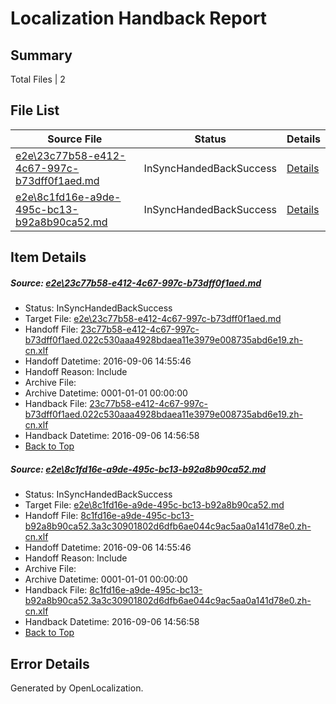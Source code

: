 # <a name='report-top'></a> Localization Handback Report

## Summary
 Total Files | 2

## File List
 Source File | Status | Details 
 ----------- | ------ | ------- 
 [e2e\23c77b58-e412-4c67-997c-b73dff0f1aed.md](https://github.com/OpenLocalizationTestOrg/ol-test0/blob/0d8050f7f22ed63dd2cf11695a9b9a5ecf89a2f7/e2e/23c77b58-e412-4c67-997c-b73dff0f1aed.md) | InSyncHandedBackSuccess | [Details](#a9e69528843e15f5a42d0af51fda819e596981241)
 [e2e\8c1fd16e-a9de-495c-bc13-b92a8b90ca52.md](https://github.com/OpenLocalizationTestOrg/ol-test0/blob/0d8050f7f22ed63dd2cf11695a9b9a5ecf89a2f7/e2e/8c1fd16e-a9de-495c-bc13-b92a8b90ca52.md) | InSyncHandedBackSuccess | [Details](#2fc3e598e1e7f333472da1b87a99b1b3628ed9eb2)

## Item Details
##### <a name='a9e69528843e15f5a42d0af51fda819e596981241'></a> Source: [e2e\23c77b58-e412-4c67-997c-b73dff0f1aed.md](https://github.com/OpenLocalizationTestOrg/ol-test0/blob/0d8050f7f22ed63dd2cf11695a9b9a5ecf89a2f7/e2e/23c77b58-e412-4c67-997c-b73dff0f1aed.md)
* Status: InSyncHandedBackSuccess
* Target File: [e2e\23c77b58-e412-4c67-997c-b73dff0f1aed.md](https://github.com/OpenLocalizationTestOrg/ol-test0-zhcn/blob/9362ebe711802fb2bea3a77dcd0e6860e7ce9961/e2e/23c77b58-e412-4c67-997c-b73dff0f1aed.md)
* Handoff File: [23c77b58-e412-4c67-997c-b73dff0f1aed.022c530aaa4928bdaea11e3979e008735abd6e19.zh-cn.xlf](https://github.com/OpenLocalizationTestOrg/ol-test0-handoff/blob/2ddf937c7faff725217c578c18fa0f467ffa0623/ol-handoff/OpenLocalizationTestOrg/ol-test0-zhcn/ci/high/23c77b58-e412-4c67-997c-b73dff0f1aed.022c530aaa4928bdaea11e3979e008735abd6e19.zh-cn.xlf)
* Handoff Datetime: 2016-09-06 14:55:46
* Handoff Reason: Include
* Archive File: 
* Archive Datetime: 0001-01-01 00:00:00
* Handback File: [23c77b58-e412-4c67-997c-b73dff0f1aed.022c530aaa4928bdaea11e3979e008735abd6e19.zh-cn.xlf](https://github.com/OpenLocalizationTestOrg/ol-test0-handback/blob/9f47283eebca70dcb078d4915fd3e43cb485c2e0/ol-handback/OpenLocalizationTestOrg/ol-test0-zhcn/ci/high/23c77b58-e412-4c67-997c-b73dff0f1aed.022c530aaa4928bdaea11e3979e008735abd6e19.zh-cn.xlf)
* Handback Datetime: 2016-09-06 14:56:58
* [Back to Top](#report-top)

##### <a name='2fc3e598e1e7f333472da1b87a99b1b3628ed9eb2'></a> Source: [e2e\8c1fd16e-a9de-495c-bc13-b92a8b90ca52.md](https://github.com/OpenLocalizationTestOrg/ol-test0/blob/0d8050f7f22ed63dd2cf11695a9b9a5ecf89a2f7/e2e/8c1fd16e-a9de-495c-bc13-b92a8b90ca52.md)
* Status: InSyncHandedBackSuccess
* Target File: [e2e\8c1fd16e-a9de-495c-bc13-b92a8b90ca52.md](https://github.com/OpenLocalizationTestOrg/ol-test0-zhcn/blob/9362ebe711802fb2bea3a77dcd0e6860e7ce9961/e2e/8c1fd16e-a9de-495c-bc13-b92a8b90ca52.md)
* Handoff File: [8c1fd16e-a9de-495c-bc13-b92a8b90ca52.3a3c30901802d6dfb6ae044c9ac5aa0a141d78e0.zh-cn.xlf](https://github.com/OpenLocalizationTestOrg/ol-test0-handoff/blob/2ddf937c7faff725217c578c18fa0f467ffa0623/ol-handoff/OpenLocalizationTestOrg/ol-test0-zhcn/ci/high/8c1fd16e-a9de-495c-bc13-b92a8b90ca52.3a3c30901802d6dfb6ae044c9ac5aa0a141d78e0.zh-cn.xlf)
* Handoff Datetime: 2016-09-06 14:55:46
* Handoff Reason: Include
* Archive File: 
* Archive Datetime: 0001-01-01 00:00:00
* Handback File: [8c1fd16e-a9de-495c-bc13-b92a8b90ca52.3a3c30901802d6dfb6ae044c9ac5aa0a141d78e0.zh-cn.xlf](https://github.com/OpenLocalizationTestOrg/ol-test0-handback/blob/9f47283eebca70dcb078d4915fd3e43cb485c2e0/ol-handback/OpenLocalizationTestOrg/ol-test0-zhcn/ci/high/8c1fd16e-a9de-495c-bc13-b92a8b90ca52.3a3c30901802d6dfb6ae044c9ac5aa0a141d78e0.zh-cn.xlf)
* Handback Datetime: 2016-09-06 14:56:58
* [Back to Top](#report-top)


## Error Details

Generated by OpenLocalization.
